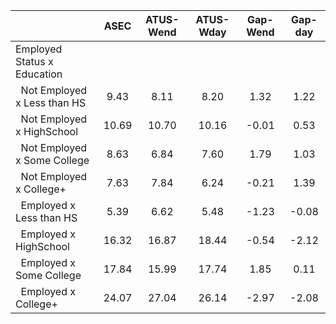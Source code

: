 
|                      |         ASEC |    ATUS-Wend |    ATUS-Wday |     Gap-Wend |      Gap-day |
| -------------------- | :----------: | :----------: | :----------: | :----------: | :----------: |
| Employed Status x Education |              |              |              |              |              |
| &nbsp;&nbsp;Not Employed x Less than HS |         9.43 |         8.11 |         8.20 |         1.32 |         1.22 |
| &nbsp;&nbsp;Not Employed x HighSchool |        10.69 |        10.70 |        10.16 |        -0.01 |         0.53 |
| &nbsp;&nbsp;Not Employed x Some College |         8.63 |         6.84 |         7.60 |         1.79 |         1.03 |
| &nbsp;&nbsp;Not Employed x College+ |         7.63 |         7.84 |         6.24 |        -0.21 |         1.39 |
| &nbsp;&nbsp;Employed x Less than HS |         5.39 |         6.62 |         5.48 |        -1.23 |        -0.08 |
| &nbsp;&nbsp;Employed x HighSchool |        16.32 |        16.87 |        18.44 |        -0.54 |        -2.12 |
| &nbsp;&nbsp;Employed x Some College |        17.84 |        15.99 |        17.74 |         1.85 |         0.11 |
| &nbsp;&nbsp;Employed x College+ |        24.07 |        27.04 |        26.14 |        -2.97 |        -2.08 |

